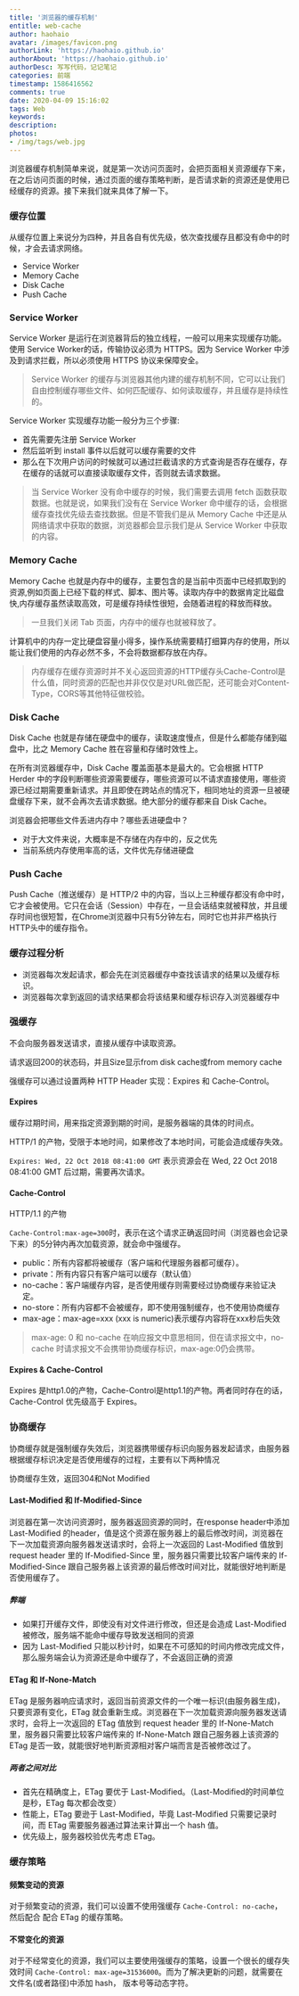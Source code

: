 ```yaml
---
title: '浏览器的缓存机制'
entitle: web-cache
author: haohaio
avatar: /images/favicon.png
authorLink: 'https://haohaio.github.io'
authorAbout: 'https://haohaio.github.io'
authorDesc: 写写代码，记记笔记
categories: 前端
timestamp: 1586416562
comments: true
date: 2020-04-09 15:16:02
tags: Web
keywords:
description:
photos:
- /img/tags/web.jpg
---
```


浏览器缓存机制简单来说，就是第一次访问页面时，会把页面相关资源缓存下来，在之后访问页面的时候，通过页面的缓存策略判断，是否请求新的资源还是使用已经缓存的资源。接下来我们就来具体了解一下。

### 缓存位置

从缓存位置上来说分为四种，并且各自有优先级，依次查找缓存且都没有命中的时候，才会去请求网络。

- Service Worker
- Memory Cache
- Disk Cache
- Push Cache

### Service Worker

Service Worker 是运行在浏览器背后的独立线程，一般可以用来实现缓存功能。使用 Service Worker的话，传输协议必须为 HTTPS。因为 Service Worker 中涉及到请求拦截，所以必须使用 HTTPS 协议来保障安全。

> Service Worker 的缓存与浏览器其他内建的缓存机制不同，它可以让我们自由控制缓存哪些文件、如何匹配缓存、如何读取缓存，并且缓存是持续性的。

Service Worker 实现缓存功能一般分为三个步骤:

- 首先需要先注册 Service Worker
- 然后监听到 install 事件以后就可以缓存需要的文件
- 那么在下次用户访问的时候就可以通过拦截请求的方式查询是否存在缓存，存在缓存的话就可以直接读取缓存文件，否则就去请求数据。

> 当 Service Worker 没有命中缓存的时候，我们需要去调用 fetch 函数获取数据。也就是说，如果我们没有在 Service Worker 命中缓存的话，会根据缓存查找优先级去查找数据。但是不管我们是从 Memory Cache 中还是从网络请求中获取的数据，浏览器都会显示我们是从 Service Worker 中获取的内容。

### Memory Cache

Memory Cache 也就是内存中的缓存，主要包含的是当前中页面中已经抓取到的资源,例如页面上已经下载的样式、脚本、图片等。读取内存中的数据肯定比磁盘快,内存缓存虽然读取高效，可是缓存持续性很短，会随着进程的释放而释放。

> 一旦我们关闭 Tab 页面，内存中的缓存也就被释放了。

计算机中的内存一定比硬盘容量小得多，操作系统需要精打细算内存的使用，所以能让我们使用的内存必然不多，不会将数据都存放在内存。

> 内存缓存在缓存资源时并不关心返回资源的HTTP缓存头Cache-Control是什么值，同时资源的匹配也并非仅仅是对URL做匹配，还可能会对Content-Type，CORS等其他特征做校验。

### Disk Cache

Disk Cache 也就是存储在硬盘中的缓存，读取速度慢点，但是什么都能存储到磁盘中，比之 Memory Cache 胜在容量和存储时效性上。

在所有浏览器缓存中，Disk Cache 覆盖面基本是最大的。它会根据 HTTP Herder 中的字段判断哪些资源需要缓存，哪些资源可以不请求直接使用，哪些资源已经过期需要重新请求。并且即使在跨站点的情况下，相同地址的资源一旦被硬盘缓存下来，就不会再次去请求数据。绝大部分的缓存都来自 Disk Cache。

浏览器会把哪些文件丢进内存中？哪些丢进硬盘中？

- 对于大文件来说，大概率是不存储在内存中的，反之优先
- 当前系统内存使用率高的话，文件优先存储进硬盘

### Push Cache

Push Cache（推送缓存）是 HTTP/2 中的内容，当以上三种缓存都没有命中时，它才会被使用。它只在会话（Session）中存在，一旦会话结束就被释放，并且缓存时间也很短暂，在Chrome浏览器中只有5分钟左右，同时它也并非严格执行HTTP头中的缓存指令。

### 缓存过程分析

- 浏览器每次发起请求，都会先在浏览器缓存中查找该请求的结果以及缓存标识。
- 浏览器每次拿到返回的请求结果都会将该结果和缓存标识存入浏览器缓存中

### 强缓存

不会向服务器发送请求，直接从缓存中读取资源。

请求返回200的状态码，并且Size显示from disk cache或from memory cache

强缓存可以通过设置两种 HTTP Header 实现：Expires 和 Cache-Control。

#### Expires

缓存过期时间，用来指定资源到期的时间，是服务器端的具体的时间点。

HTTP/1 的产物，受限于本地时间，如果修改了本地时间，可能会造成缓存失效。

`Expires: Wed, 22 Oct 2018 08:41:00 GMT` 表示资源会在 Wed, 22 Oct 2018 08:41:00 GMT 后过期，需要再次请求。

#### Cache-Control

HTTP/1.1 的产物

`Cache-Control:max-age=300`时，表示在这个请求正确返回时间（浏览器也会记录下来）的5分钟内再次加载资源，就会命中强缓存。

- public：所有内容都将被缓存（客户端和代理服务器都可缓存）。
- private：所有内容只有客户端可以缓存（默认值）
- no-cache：客户端缓存内容，是否使用缓存则需要经过协商缓存来验证决定。
- no-store：所有内容都不会被缓存，即不使用强制缓存，也不使用协商缓存
- max-age：max-age=xxx (xxx is numeric)表示缓存内容将在xxx秒后失效

> max-age: 0 和 no-cache 在响应报文中意思相同，但在请求报文中，no-cache 时请求报文不会携带协商缓存标识，max-age:0仍会携带。 

#### Expires & Cache-Control

Expires 是http1.0的产物，Cache-Control是http1.1的产物。两者同时存在的话，Cache-Control 优先级高于 Expires。

### 协商缓存

协商缓存就是强制缓存失效后，浏览器携带缓存标识向服务器发起请求，由服务器根据缓存标识决定是否使用缓存的过程，主要有以下两种情况

协商缓存生效，返回304和Not Modified

#### Last-Modified 和 If-Modified-Since

浏览器在第一次访问资源时，服务器返回资源的同时，在response header中添加 Last-Modified 的header，值是这个资源在服务器上的最后修改时间，浏览器在下一次加载资源向服务器发送请求时，会将上一次返回的 Last-Modified 值放到 request header 里的 If-Modified-Since 里，服务器只需要比较客户端传来的 If-Modified-Since 跟自己服务器上该资源的最后修改时间对比，就能很好地判断是否使用缓存了。

##### 弊端

- 如果打开缓存文件，即使没有对文件进行修改，但还是会造成 Last-Modified 被修改，服务端不能命中缓存导致发送相同的资源
- 因为 Last-Modified 只能以秒计时，如果在不可感知的时间内修改完成文件，那么服务端会认为资源还是命中缓存了，不会返回正确的资源

#### ETag 和 If-None-Match

ETag 是服务器响应请求时，返回当前资源文件的一个唯一标识(由服务器生成)，只要资源有变化，ETag 就会重新生成。浏览器在下一次加载资源向服务器发送请求时，会将上一次返回的 ETag 值放到 request header 里的 If-None-Match 里，服务器只需要比较客户端传来的 If-None-Match 跟自己服务器上该资源的 ETag 是否一致，就能很好地判断资源相对客户端而言是否被修改过了。

##### 两者之间对比

- 首先在精确度上，ETag 要优于 Last-Modified。（Last-Modified的时间单位是秒，ETag 每次都会改变）
- 性能上，ETag 要逊于 Last-Modified，毕竟 Last-Modified 只需要记录时间，而 ETag 需要服务器通过算法来计算出一个 hash 值。
- 优先级上，服务器校验优先考虑 ETag。

### 缓存策略

#### 频繁变动的资源

对于频繁变动的资源，我们可以设置不使用强缓存 `Cache-Control: no-cache`，然后配合 配合 ETag 的缓存策略。

#### 不常变化的资源

对于不经常变化的资源，我们可以主要使用强缓存的策略，设置一个很长的缓存失效时间 `Cache-Control: max-age=31536000`。而为了解决更新的问题，就需要在文件名(或者路径)中添加 hash， 版本号等动态字符。
